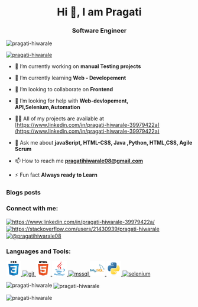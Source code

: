 <h1 align="center">Hi 👋, I am Pragati</h1>
<h3 align="center">Software Engineer</h3>

<p align="left"> <img src="https://komarev.com/ghpvc/?username=pragati-hiwarale&label=Profile%20views&color=0e75b6&style=flat" alt="pragati-hiwarale" /> </p>

<p align="left"> <a href="https://github.com/ryo-ma/github-profile-trophy"><img src="https://github-profile-trophy.vercel.app/?username=pragati-hiwarale" alt="pragati-hiwarale" /></a> </p>

- 🔭 I’m currently working on **manual Testing projects**

- 🌱 I’m currently learning **Web - Developement**

- 👯 I’m looking to collaborate on **Frontend**

- 🤝 I’m looking for help with **Web-devlopement, API,Selenium,Automation**

- 👨‍💻 All of my projects are available at [https://www.linkedin.com/in/pragati-hiwarale-39979422a](https://www.linkedin.com/in/pragati-hiwarale-39979422a)

- 💬 Ask me about **javaScript, HTML-CSS, Java ,Python, HTML,CSS, Agile Scrum**

- 📫 How to reach me **pragatihiwarale08@gmail.com**

- ⚡ Fun fact **Always ready to Learn**

### Blogs posts
<!-- BLOG-POST-LIST:START -->
<!-- BLOG-POST-LIST:END -->

<h3 align="left">Connect with me:</h3>
<p align="left">
<a href="https://linkedin.com/in/https://www.linkedin.com/in/pragati-hiwarale-39979422a/" target="blank"><img align="center" src="https://raw.githubusercontent.com/rahuldkjain/github-profile-readme-generator/master/src/images/icons/Social/linked-in-alt.svg" alt="https://www.linkedin.com/in/pragati-hiwarale-39979422a/" height="30" width="40" /></a>
<a href="https://stackoverflow.com/users/https://stackoverflow.com/users/21430939/pragati-hiwarale" target="blank"><img align="center" src="https://raw.githubusercontent.com/rahuldkjain/github-profile-readme-generator/master/src/images/icons/Social/stack-overflow.svg" alt="https://stackoverflow.com/users/21430939/pragati-hiwarale" height="30" width="40" /></a>
<a href="https://medium.com/@pragatihiwarale08" target="blank"><img align="center" src="https://raw.githubusercontent.com/rahuldkjain/github-profile-readme-generator/master/src/images/icons/Social/medium.svg" alt="@pragatihiwarale08" height="30" width="40" /></a>
</p>

<h3 align="left">Languages and Tools:</h3>
<p align="left"> <a href="https://www.w3schools.com/css/" target="_blank" rel="noreferrer"> <img src="https://raw.githubusercontent.com/devicons/devicon/master/icons/css3/css3-original-wordmark.svg" alt="css3" width="40" height="40"/> </a> <a href="https://git-scm.com/" target="_blank" rel="noreferrer"> <img src="https://www.vectorlogo.zone/logos/git-scm/git-scm-icon.svg" alt="git" width="40" height="40"/> </a> <a href="https://www.w3.org/html/" target="_blank" rel="noreferrer"> <img src="https://raw.githubusercontent.com/devicons/devicon/master/icons/html5/html5-original-wordmark.svg" alt="html5" width="40" height="40"/> </a> <a href="https://www.java.com" target="_blank" rel="noreferrer"> <img src="https://raw.githubusercontent.com/devicons/devicon/master/icons/java/java-original.svg" alt="java" width="40" height="40"/> </a> <a href="https://www.microsoft.com/en-us/sql-server" target="_blank" rel="noreferrer"> <img src="https://www.svgrepo.com/show/303229/microsoft-sql-server-logo.svg" alt="mssql" width="40" height="40"/> </a> <a href="https://www.mysql.com/" target="_blank" rel="noreferrer"> <img src="https://raw.githubusercontent.com/devicons/devicon/master/icons/mysql/mysql-original-wordmark.svg" alt="mysql" width="40" height="40"/> </a> <a href="https://www.python.org" target="_blank" rel="noreferrer"> <img src="https://raw.githubusercontent.com/devicons/devicon/master/icons/python/python-original.svg" alt="python" width="40" height="40"/> </a> <a href="https://www.selenium.dev" target="_blank" rel="noreferrer"> <img src="https://raw.githubusercontent.com/detain/svg-logos/780f25886640cef088af994181646db2f6b1a3f8/svg/selenium-logo.svg" alt="selenium" width="40" height="40"/> </a> </p>

<p><img align="left" src="https://github-readme-stats.vercel.app/api/top-langs?username=pragati-hiwarale&show_icons=true&locale=en&layout=compact" alt="pragati-hiwarale" /></p>

<p>&nbsp;<img align="center" src="https://github-readme-stats.vercel.app/api?username=pragati-hiwarale&show_icons=true&locale=en" alt="pragati-hiwarale" /></p>

<p><img align="center" src="https://github-readme-streak-stats.herokuapp.com/?user=pragati-hiwarale&" alt="pragati-hiwarale" /></p>
